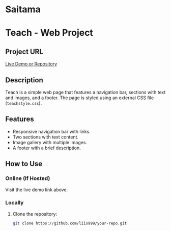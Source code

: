 # Saitama 
# Teach - Web Project

## Project URL
[Live Demo or Repository](https://your-project-url.com)

## Description
Teach is a simple web page that features a navigation bar, sections with text and images, and a footer. The page is styled using an external CSS file (`teachstyle.css`).

## Features
- Responsive navigation bar with links.
- Two sections with text content.
- Image gallery with multiple images.
- A footer with a brief description.

## How to Use
### Online (If Hosted)
Visit the live demo link above.

### Locally
1. Clone the repository:  
   ```sh
   git clone https://github.com/liix999/your-repo.git

